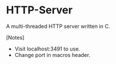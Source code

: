 # HTTP-Server

A multi-threaded HTTP server written in C.

[Notes]
- Visit localhost:3491 to use.
- Change port in macros header.
